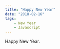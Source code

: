 ```yaml
---
title: "Happy New Year"
date: "2018-02-16"
tags: 
    - New Year
    - Javascript
---
```


Happy New Year.